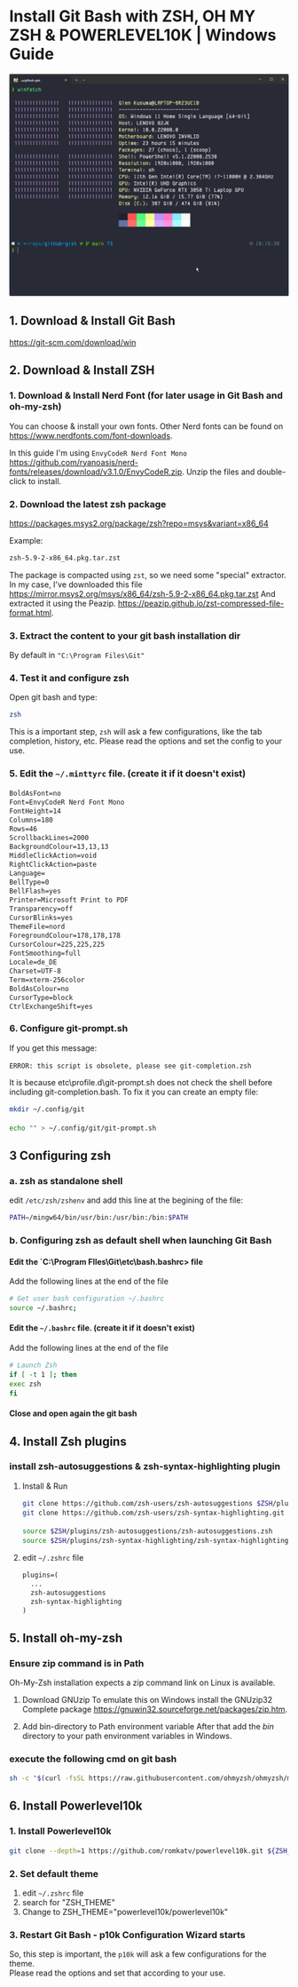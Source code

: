 # Install Git Bash with ZSH, OH MY ZSH & POWERLEVEL10K | Windows Guide

![Winfetch Windows Terminal](https://raw.githubusercontent.com/glenkusuma/github-gist/main/gitbash-with-zsh-omzsh-p10k/winfetch.png)

## 1. Download & Install Git Bash

<https://git-scm.com/download/win>

## 2. Download & Install ZSH

### 1. Download & Install Nerd Font (for later usage in Git Bash and oh-my-zsh)
You can choose & install your own fonts.
Other Nerd fonts can be found on <https://www.nerdfonts.com/font-downloads>. 

In this guide I'm using `EnvyCodeR Nerd Font Mono` <https://github.com/ryanoasis/nerd-fonts/releases/download/v3.1.0/EnvyCodeR.zip>.
Unzip the files and double-click to install.

### 2. Download the latest zsh package

<https://packages.msys2.org/package/zsh?repo=msys&variant=x86_64>

Example:

```txt
zsh-5.9-2-x86_64.pkg.tar.zst
```

The package is compacted using `zst`, so we need some "special" extractor.  
In my case, I've downloaded this file   <https://mirror.msys2.org/msys/x86_64/zsh-5.9-2-x86_64.pkg.tar.zst>
And extracted it using the Peazip.  <https://peazip.github.io/zst-compressed-file-format.html>.

### 3. Extract the content to your git bash installation dir

By default in ```"C:\Program Files\Git"```

### 4. Test it and configure zsh

Open git bash and type:

```bash
zsh
```

This is a important step, `zsh` will ask a few configurations, like the tab completion, history, etc.  Please read the options and set the config to your use.

### 5. Edit the `~/.minttyrc` file. (create it if it doesn't exist)

```.minttyrc
BoldAsFont=no
Font=EnvyCodeR Nerd Font Mono
FontHeight=14
Columns=180
Rows=46
ScrollbackLines=2000
BackgroundColour=13,13,13
MiddleClickAction=void
RightClickAction=paste
Language=
BellType=0
BellFlash=yes
Printer=Microsoft Print to PDF
Transparency=off
CursorBlinks=yes
ThemeFile=nord
ForegroundColour=178,178,178
CursorColour=225,225,225
FontSmoothing=full
Locale=de_DE
Charset=UTF-8
Term=xterm-256color
BoldAsColour=no
CursorType=block
CtrlExchangeShift=yes
```

### 6. Configure git-prompt.sh

If you get this message:

`ERROR: this script is obsolete, please see git-completion.zsh`

It is because etc\profile.d\git-prompt.sh does not check the shell before including git-completion.bash. To fix it you can create an empty file:

```bash
mkdir ~/.config/git

echo "" > ~/.config/git/git-prompt.sh
```

## 3 Configuring zsh

### a. zsh as standalone shell

edit `/etc/zsh/zshenv` and add this line at the begining of the file:

```bash
PATH=/mingw64/bin/usr/bin:/usr/bin:/bin:$PATH
```

### b. Configuring zsh as default shell when launching Git Bash

#### Edit the `C:\Program FIles\Git\etc\bash.bashrc> file

Add the following lines at the end of the file

```bash
# Get user bash configuration ~/.bashrc
source ~/.bashrc;
```

#### Edit the `~/.bashrc` file. (create it if it doesn't exist)

Add the following lines at the end of the file

```bash
# Launch Zsh
if [ -t 1 ]; then
exec zsh
fi
```

#### Close and open again the git bash

## 4. Install Zsh plugins

### install zsh-autosuggestions & zsh-syntax-highlighting plugin

1. Install & Run

    ```bash
    git clone https://github.com/zsh-users/zsh-autosuggestions $ZSH/plugins/zsh-autosuggestions
    git clone https://github.com/zsh-users/zsh-syntax-highlighting.git $ZSH/plugins/zsh-syntax-highlighting

    source $ZSH/plugins/zsh-autosuggestions/zsh-autosuggestions.zsh
    source $ZSH/plugins/zsh-syntax-highlighting/zsh-syntax-highlighting.zsh
    ```

2. edit `~/.zshrc` file

    ```zshrc
    plugins=( 
      ...
      zsh-autosuggestions
      zsh-syntax-highlighting
    )
    ```

## 5. Install oh-my-zsh
### Ensure zip command is in Path
Oh-My-Zsh installation expects a zip command link on Linux is available. 

1. Download GNUzip
To emulate this on Windows install the GNUzip32 Complete package <https://gnuwin32.sourceforge.net/packages/zip.htm>.

2. Add bin-directory to Path environment variable
After that add the _bin_ directory to your path environment variables in Windows.

### execute the following cmd on git bash  

```bash
sh -c "$(curl -fsSL https://raw.githubusercontent.com/ohmyzsh/ohmyzsh/master/tools/install.sh)"
```

## 6. Install Powerlevel10k

### 1. Install Powerlevel10k

```bash
git clone --depth=1 https://github.com/romkatv/powerlevel10k.git ${ZSH_CUSTOM:-$HOME/.oh-my-zsh/custom}/themes/powerlevel10k
```

### 2. Set default theme
1. edit `~/.zshrc` file
2. search for "ZSH_THEME"
3. Change to ZSH_THEME="powerlevel10k/powerlevel10k"

### 3. Restart Git Bash - p10k Configuration Wizard starts
So, this step is important, the `p10k` will ask a few configurations for the theme.  
Please read the options and set that according to your use.
